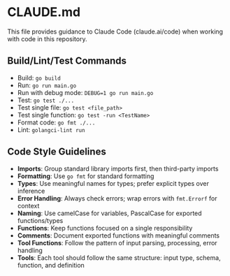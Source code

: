 # CLAUDE.md

This file provides guidance to Claude Code (claude.ai/code) when working with code in this repository.

## Build/Lint/Test Commands
- Build: `go build`
- Run: `go run main.go`
- Run with debug mode: `DEBUG=1 go run main.go`
- Test: `go test ./...`
- Test single file: `go test <file_path>`
- Test single function: `go test -run <TestName>`
- Format code: `go fmt ./...`
- Lint: `golangci-lint run`

## Code Style Guidelines
- **Imports**: Group standard library imports first, then third-party imports
- **Formatting**: Use `go fmt` for standard formatting
- **Types**: Use meaningful names for types; prefer explicit types over inference
- **Error Handling**: Always check errors; wrap errors with `fmt.Errorf` for context
- **Naming**: Use camelCase for variables, PascalCase for exported functions/types
- **Functions**: Keep functions focused on a single responsibility
- **Comments**: Document exported functions with meaningful comments
- **Tool Functions**: Follow the pattern of input parsing, processing, error handling
- **Tools**: Each tool should follow the same structure: input type, schema, function, and definition